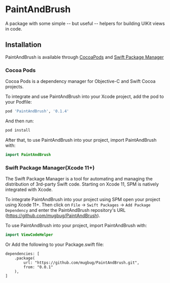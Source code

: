 # PaintAndBrush

A package with some simple -- but useful -- helpers for building UIKit views in code.

## Installation
PaintAndBrush is available through [CocoaPods](https://cocoapods.org/) and [Swift Package Manager](https://swift.org/package-manager/)
### Cocoa Pods
Cocoa Pods is a dependency manager for Objective-C and Swift Cocoa projects. 

To integrate and use PaintAndBrush into your Xcode project, add the pod to your Podfile:
```ruby
pod 'PaintAndBrush', '0.1.4'
```
And then run:
```ruby
pod install
```
After that, to use PaintAndBrush into your project, import PaintAndBrush with:
```swift
import PaintAndBrush
```
### Swift Package Manager(Xcode 11+)
The Swift Package Manager is a tool for automating and managing the distribution of 3rd-party Swift code. Starting on Xcode 11, SPM is natively integrated with Xcode.

To integrate PaintAndBrush into your project using SPM open your project using Xcode 11+. Then click on `File` -> `Swift Packages` -> `Add Package Dependency` and enter the PaintAndBrush repository's URL (https://github.com/mugbug/PaintAndBrush).

To use PaintAndBrush into your project, import PaintAndBrush with:
```swift
import ViewCodeHelper
```

Or Add the following to your Package.swift file:
```
dependencies: [
    .package(
        url: "https://github.com/mugbug/PaintAndBrush.git", 
        from: "0.0.1"
    ),
]
```
